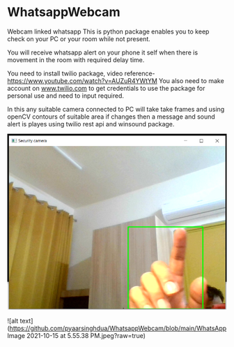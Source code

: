 # WhatsappWebcam
Webcam linked whatsapp
This is python package enables you to keep check on your PC or your room while not present.

You will receive whatsapp alert on your phone it self when there is movement in the room with required delay time.

You need to install twilio package, video reference- https://www.youtube.com/watch?v=AUZuR4YWtYM
You also need to make account on www.twilio.com to get credentials to use the package for personal use and need to input required.

In this any suitable camera connected to PC will take take frames and using openCV contours of suitable area if changes then a message and sound alert is playes using twilio rest api and winsound package.

![alt text](https://github.com/pyaarsinghdua/WhatsappWebcam/blob/main/Untitled.png?raw=true)

![alt text](https://github.com/pyaarsinghdua/WhatsappWebcam/blob/main/WhatsApp Image 2021-10-15 at 5.55.38 PM.jpeg?raw=true)
